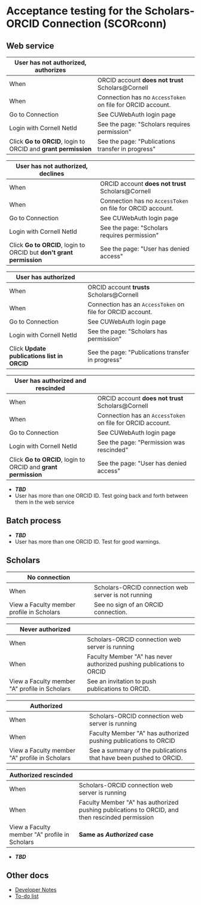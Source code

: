 # Acceptance testing for the Scholars-ORCID Connection (SCORconn)

## Web service

| User has not authorized, authorizes | |
| --- | --- |
| When | ORCID account __does not trust__ Scholars@Cornell |
| When | Connection has no `AccessToken` on file for ORCID account. |
| Go to Connection | See CUWebAuth login page |
| Login with Cornell NetId | See the page: "Scholars requires permission" |
| Click __Go to ORCID__, login to ORCID and __grant permission__ | See the page: "Publications transfer in progress"

| User has not authorized, declines | |
| --- | --- |
| When | ORCID account __does not trust__ Scholars@Cornell |
| When | Connection has no `AccessToken` on file for ORCID account. |
| Go to Connection | See CUWebAuth login page |
| Login with Cornell NetId | See the page: "Scholars requires permission" |
| Click __Go to ORCID__, login to ORCID but __don't grant permission__ | See the page: "User has denied access"

| User has authorized | |
| --- | --- |
| When | ORCID account __trusts__ Scholars@Cornell |
| When | Connection has an `AccessToken` on file for ORCID account. |
| Go to Connection | See CUWebAuth login page |
| Login with Cornell NetId | See the page: "Scholars has permission" |
| Click __Update publications list in ORCID__ | See the page: "Publications transfer in progress"

| User has authorized and rescinded | |
| --- | --- |
| When | ORCID account __does not trust__ Scholars@Cornell |
| When | Connection has an `AccessToken` on file for ORCID account. |
| Go to Connection | See CUWebAuth login page |
| Login with Cornell NetId | See the page: "Permission was rescinded" |
| Click __Go to ORCID__, login to ORCID and __grant permission__ | See the page: "User has denied access"

* __*TBD*__
* User has more than one ORCID ID. Test going back and forth between them in the web service

## Batch process
* __*TBD*__
* User has more than one ORCID ID. Test for good warnings.

## Scholars

| No connection | |
| --- | --- |
| When | Scholars-ORCID connection web server is not running |
| View a Faculty member profile in Scholars | See no sign of an ORCID connection. |

| Never authorized | |
| --- | --- |
| When | Scholars-ORCID connection web server is running |
| When | Faculty Member "A" has never authorized pushing publications to ORCID |
| View a Faculty member "A" profile in Scholars | See an invitation to push publications to ORCID. |

| Authorized | |
| --- | --- |
| When | Scholars-ORCID connection web server is running |
| When | Faculty Member "A" has authorized pushing publications to ORCID |
| View a Faculty member "A" profile in Scholars | See a summary of the publications that have been pushed to ORCID. |

| Authorized rescinded | |
| --- | --- |
| When | Scholars-ORCID connection web server is running |
| When | Faculty Member "A" has authorized pushing publications to ORCID, and then rescinded permission |
| View a Faculty member "A" profile in Scholars | __Same as *Authorized* case__ |
		
* __*TBD*__

## Other docs
* [Developer Notes](./ScorconnDeveloperNotes.md)
* [To-do list](./Scorconn_TO_DO.md)
